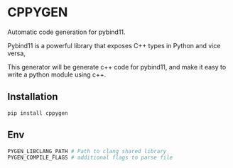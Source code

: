 # CPPYGEN

Automatic code generation for pybind11.

Pybind11 is a powerful library that exposes C++ types in Python and vice versa, 

This generator will be generate c++ code for pybind11, and make it easy to
write a python module using c++.

## Installation
```
pip install cppygen
```

## Env

```bash
PYGEN_LIBCLANG_PATH # Path to clang shared library
PYGEN_COMPILE_FLAGS # additional flags to parse file
```
